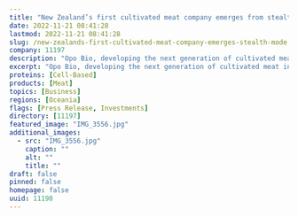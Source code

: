 ```yaml
---
title: "New Zealand’s first cultivated meat company emerges from stealth mode"
date: 2022-11-21 08:41:28
lastmod: 2022-11-21 08:41:28
slug: /new-zealands-first-cultivated-meat-company-emerges-stealth-mode
company: 11197
description: "Opo Bio, developing the next generation of cultivated meat ingredients, emerges from stealth mode to announce a NZ$1.5M Seed capital raise and launch their first product."
excerpt: "Opo Bio, developing the next generation of cultivated meat ingredients, emerges from stealth mode to announce a NZ$1.5M Seed capital raise and launch their first product."
proteins: [Cell-Based]
products: [Meat]
topics: [Business]
regions: [Oceania]
flags: [Press Release, Investments]
directory: [11197]
featured_image: "IMG_3556.jpg"
additional_images:
  - src: "IMG_3556.jpg"
    caption: ""
    alt: ""
    title: ""
draft: false
pinned: false
homepage: false
uuid: 11198
---
```

